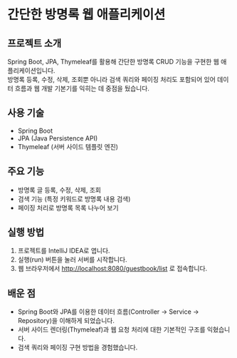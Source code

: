# 간단한 방명록 웹 애플리케이션

## 프로젝트 소개  
Spring Boot, JPA, Thymeleaf를 활용해 간단한 방명록 CRUD 기능을 구현한 웹 애플리케이션입니다.  
방명록 등록, 수정, 삭제, 조회뿐 아니라 검색 쿼리와 페이징 처리도 포함되어 있어 데이터 흐름과 웹 개발 기본기를 익히는 데 중점을 뒀습니다.

## 사용 기술  
- Spring Boot  
- JPA (Java Persistence API)  
- Thymeleaf (서버 사이드 템플릿 엔진)  

## 주요 기능  
- 방명록 글 등록, 수정, 삭제, 조회  
- 검색 기능 (특정 키워드로 방명록 내용 검색)  
- 페이징 처리로 방명록 목록 나누어 보기  

## 실행 방법  
1. 프로젝트를 IntelliJ IDEA로 엽니다.  
2. 실행(run) 버튼을 눌러 서버를 시작합니다.  
3. 웹 브라우저에서 [http://localhost:8080/guestbook/list](http://localhost:8080/guestbook/list) 로 접속합니다.  

## 배운 점  
- Spring Boot와 JPA를 이용한 데이터 흐름(Controller → Service → Repository)을 이해하게 되었습니다.  
- 서버 사이드 렌더링(Thymeleaf)과 웹 요청 처리에 대한 기본적인 구조를 익혔습니다.  
- 검색 쿼리와 페이징 구현 방법을 경험했습니다.
